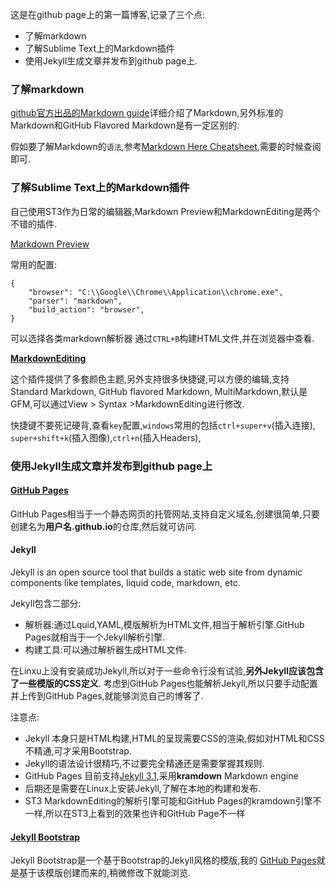  

这是在github page上的第一篇博客,记录了三个点:

- 了解markdown
- 了解Sublime Text上的Markdown插件
- 使用Jekyll生成文章并发布到github page上.


### 了解markdown
 

[github官方出品的Markdown guide](https://guides.github.com/features/mastering-markdown)详细介绍了Markdown,另外标准的Markdown和GitHub Flavored Markdown是有一定区别的.

假如要了解Markdown的``语法``,参考[Markdown Here Cheatsheet](https://github.com/adam-p/markdown-here/wiki/Markdown-Here-Cheatsheet),需要的时候查阅即可.

### 了解Sublime Text上的Markdown插件
 
自己使用ST3作为日常的编辑器,Markdown Preview和MarkdownEditing是两个不错的插件.

[Markdown Preview](https://github.com/revolunet/sublimetext-markdown-preview)

常用的配置:
 
```
{   
    "browser": "C:\\Google\\Chrome\\Application\\chrome.exe",
    "parser": "markdown",
    "build_action": "browser",  
}
```
可以选择各类markdown解析器
通过`CTRL+B`构建HTML文件,并在浏览器中查看.


**[MarkdownEditing](https://github.com/ttscoff/MarkdownEditing)**

这个插件提供了多套颜色主题,另外支持很多快捷键,可以方便的编辑,支持Standard Markdown, GitHub flavored Markdown, MultiMarkdown,默认是GFM,可以通过View > Syntax >MarkdownEditing进行修改.

快捷键不要死记硬背,查看`key`配置,`windows`常用的包括`ctrl+super+v`(插入连接),
`super+shift+k`(插入图像),`ctrl+n`(插入Headers),

### 使用Jekyll生成文章并发布到github page上


#### [GitHub Pages](https://guides.github.com/features/pages)
GitHub Pages相当于一个静态网页的托管网站,支持自定义域名,创建很简单,只要创建名为**用户名.github.io**的仓库,然后就可访问.


#### Jekyll
Jekyll is an open source tool that builds a static web site from dynamic components like templates, liquid code, markdown, etc.

Jekyll包含二部分:

- 解析器:通过Lquid,YAML,模版解析为HTML文件,相当于解析引擎.GitHub Pages就相当于一个Jekyll解析引擎.
- 构建工具:可以通过解析器生成HTML文件.

在Linxu上没有安装成功Jekyll,所以对于一些命令行没有试验,**另外Jekyll应该包含了一些模版的CSS定义**.
考虑到GitHub Pages也能解析Jekyll,所以只要手动配置并上传到GitHub Pages,就能够浏览自己的博客了.

注意点:

- Jekyll 本身只是HTML构建,HTML的呈现需要CSS的渲染,假如对HTML和CSS不精通,可才采用Bootstrap.
- Jekyll的语法设计很精巧,不过要完全精通还是需要掌握其规则.
- GitHub Pages 目前支持[Jekyll 3.1](https://github.com/blog/2172-github-pages-now-runs-jekyll-3-1),采用**kramdown** Markdown engine
- 后期还是需要在Linux上安装Jekyll,了解在本地的构建和发布.
- ST3 MarkdownEditing的解析引擎可能和GitHub Pages的kramdown引擎不一样,所以在ST3上看到的效果也许和GitHub Page不一样


#### [Jekyll Bootstrap](http://jekyllbootstrap.com/usage/jekyll-quick-start.html)
Jekyll Bootstrap是一个基于Bootstrap的Jekyll风格的模版,我的
[GitHub Pages](http://github.newyingyong.cn)就是基于该模版创建而来的,稍微修改下就能浏览.
